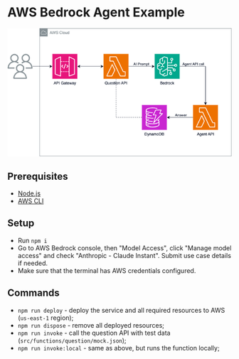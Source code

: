 # AWS Bedrock Agent Example

<p align="center">
  <img src="./img.png?raw=true" alt="" />
</p>

## Prerequisites

- [Node.js](https://nodejs.org/)
- [AWS CLI](https://aws.amazon.com/cli/)

## Setup

- Run `npm i`
- Go to AWS Bedrock console, then "Model Access", click "Manage model access" and check "Anthropic - Claude Instant". Submit use case details if needed.
- Make sure that the terminal has AWS credentials configured.

## Commands

- `npm run deploy` - deploy the service and all required resources to AWS (`us-east-1` region);
- `npm run dispose` - remove all deployed resources;
- `npm run invoke` - call the question API with test data (`src/functions/question/mock.json`);
- `npm run invoke:local` - same as above, but runs the function locally;
